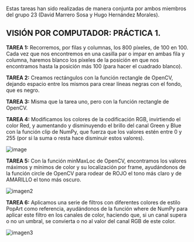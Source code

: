 Estas tareas han sido realizadas de manera conjunta por ambos miembros del grupo 23 (David Marrero Sosa y Hugo Hernández Morales).

## VISIÓN POR COMPUTADOR: PRÁCTICA 1.

**TAREA 1:** Recorremos, por filas y columnas, los 800 píxeles, de 100 en 100. Cada vez que nos encontremos en una casilla par o impar en ambas fila y columna, haremos blanco los píxeles de la posición en que nos encontramos hasta la posición más 100 (para hacer el cuadrado blanco).

**TAREA 2:** Creamos rectángulos con la función rectangle de OpenCV, dejando espacio entre los mismos para crear líneas negras con el fondo, que es negro.

**TAREA 3:** Misma que la tarea uno, pero con la función rectangle de OpenCV.

**TAREA 4:** Modificamos los colores de la codificación RGB, invirtiendo el color Red, y aumentando y disminuyendo el brillo del canal Green y Blue con la función clip de NumPy, que fuerza que los valores estén entre 0 y 255 (por si la suma o resta hace disminuir estos valores).

![image](https://github.com/user-attachments/assets/531e7aee-3899-4795-8d1e-cc7a5c0ed33c)

**TAREA 5:** Con la función minMaxLoc de OpenCV, encontramos los valores máximos y mínimos de color y su localización por frame, ayudándonos de la función circle de OpenCV para rodear de ROJO el tono más claro y de AMARILLO el tono más oscuro.

![imagen2](https://github.com/user-attachments/assets/3eda5634-87f5-4fd4-8b40-7327fa1e9cec)

**TAREA 6:** Aplicamos una serie de filtros con diferentes colores de estilo PopArt como referencia, ayudándonos de la función where de NumPy para aplicar este filtro en los canales de color, haciendo que, si un canal supera o no un umbral, se convierta o no al valor del canal RGB de este color.

![imagen3](https://github.com/user-attachments/assets/dbb7e663-35cb-46b6-bba5-789c8cbaeea8)
